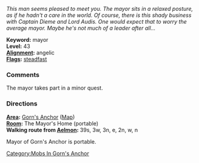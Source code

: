 *This man seems pleased to meet you. The mayor sits in a relaxed
posture, as if he hadn't a care in the world. Of course, there is this
shady business with Captain Dieme and Lord Audis. One would expect that
to worry the average mayor. Maybe he's not much of a leader after
all...*

**Keyword:** mayor  
**Level:** 43  
**[Alignment](Alignment "wikilink"):** angelic  
**[Flags](:Category:Mob_Types.md "wikilink"):**
[steadfast](Sentinel_Mobs.md "wikilink")

### Comments

The mayor takes part in a minor quest.

### Directions

**[Area](:Category:Areas.md "wikilink"):** [Gorn's
Anchor](:Category:Gorn's_Anchor.md "wikilink")
([Map](Gorn's_Anchor_Map.md "wikilink"))  
**[Room](:Category:Rooms.md "wikilink"):** The Mayor's Home (portable)  
**Walking route from [Aelmon](Aelmon "wikilink"):** 39s, 3w, 3n, e, 2n,
w, n

Mayor of Gorn's Anchor is portable.

[Category:Mobs In Gorn's
Anchor](Category:Mobs_In_Gorn's_Anchor "wikilink")
